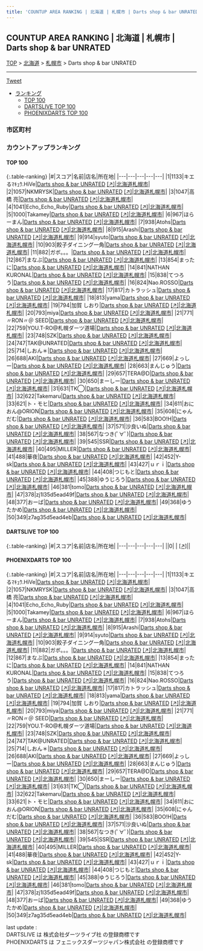 ```yaml
---
title: 'COUNTUP AREA RANKING | 北海道 | 札幌市 | Darts shop & bar UNRATED'
---
```

## COUNTUP AREA RANKING | 北海道 | 札幌市 | Darts shop & bar UNRATED

[TOP](/darts/rank/) > [北海道](/darts/rank/北海道/) > [札幌市](/darts/rank/北海道/札幌市/) > Darts shop & bar UNRATED

___

<a href="https://twitter.com/share?ref_src=twsrc%5Etfw" data-text="COUNTUP AREA RANKING | 北海道札幌市Darts shop & bar UNRATED" class="twitter-share-button" data-hashtags="DARTSLIVE,PHOENIXDARTS,darts,ダーツ" data-show-count="false">Tweet</a>

* [ランキング](#カウントアップランキング)
    * [TOP 100](#top-100)
    * [DARTSLIVE TOP 100](#dartslive-top-100)
    * [PHOENIXDARTS TOP 100](#phoenixdarts-top-100)

### 市区町村

<ul>

</ul>

### カウントアップランキング

#### TOP 100



{:.table-ranking}
|#|スコア|名前|店名|所在地|
|---|---|---|---|---|
|1|1133|<span class="rank-name-pd">キエるﾏｷｭｳ.HiVe</span>|<a href="/darts/rank/shops/75107.html">Darts shop & bar UNRATED</a> <a href="https://vs.phoenixdarts.com/jp/shop/shopDetailInfo/s_75107?s_seq=75107">[↗]</a>|<a href="/darts/rank/北海道/札幌市">北海道札幌市</a>|
|2|1057|<span class="rank-name-pd">NKMRYSK</span>|<a href="/darts/rank/shops/75107.html">Darts shop & bar UNRATED</a> <a href="https://vs.phoenixdarts.com/jp/shop/shopDetailInfo/s_75107?s_seq=75107">[↗]</a>|<a href="/darts/rank/北海道/札幌市">北海道札幌市</a>|
|3|1047|<span class="rank-name-pd"><span class="pro-icon-pd"></span>高橋  亮</span>|<a href="/darts/rank/shops/75107.html">Darts shop & bar UNRATED</a> <a href="https://vs.phoenixdarts.com/jp/shop/shopDetailInfo/s_75107?s_seq=75107">[↗]</a>|<a href="/darts/rank/北海道/札幌市">北海道札幌市</a>|
|4|1041|<span class="rank-name-pd">Echo_Echo_Ruby</span>|<a href="/darts/rank/shops/75107.html">Darts shop & bar UNRATED</a> <a href="https://vs.phoenixdarts.com/jp/shop/shopDetailInfo/s_75107?s_seq=75107">[↗]</a>|<a href="/darts/rank/北海道/札幌市">北海道札幌市</a>|
|5|1000|<span class="rank-name-pd">Takamey</span>|<a href="/darts/rank/shops/75107.html">Darts shop & bar UNRATED</a> <a href="https://vs.phoenixdarts.com/jp/shop/shopDetailInfo/s_75107?s_seq=75107">[↗]</a>|<a href="/darts/rank/北海道/札幌市">北海道札幌市</a>|
|6|967|<span class="rank-name-pd">ほらーまん</span>|<a href="/darts/rank/shops/75107.html">Darts shop & bar UNRATED</a> <a href="https://vs.phoenixdarts.com/jp/shop/shopDetailInfo/s_75107?s_seq=75107">[↗]</a>|<a href="/darts/rank/北海道/札幌市">北海道札幌市</a>|
|7|938|<span class="rank-name-pd">Atohs</span>|<a href="/darts/rank/shops/75107.html">Darts shop & bar UNRATED</a> <a href="https://vs.phoenixdarts.com/jp/shop/shopDetailInfo/s_75107?s_seq=75107">[↗]</a>|<a href="/darts/rank/北海道/札幌市">北海道札幌市</a>|
|8|915|<span class="rank-name-pd">Arashi</span>|<a href="/darts/rank/shops/92680.html">Darts shop & bar UNRATED</a> <a href="https://vs.phoenixdarts.com/jp/shop/shopDetailInfo/s_92680?s_seq=92680">[↗]</a>|<a href="/darts/rank/北海道/札幌市">北海道札幌市</a>|
|9|914|<span class="rank-name-pd">syuto</span>|<a href="/darts/rank/shops/75107.html">Darts shop & bar UNRATED</a> <a href="https://vs.phoenixdarts.com/jp/shop/shopDetailInfo/s_75107?s_seq=75107">[↗]</a>|<a href="/darts/rank/北海道/札幌市">北海道札幌市</a>|
|10|903|<span class="rank-name-pd">餃子ダイニング一角</span>|<a href="/darts/rank/shops/75107.html">Darts shop & bar UNRATED</a> <a href="https://vs.phoenixdarts.com/jp/shop/shopDetailInfo/s_75107?s_seq=75107">[↗]</a>|<a href="/darts/rank/北海道/札幌市">北海道札幌市</a>|
|11|882|<span class="rank-name-pd">ガボ。。。</span>|<a href="/darts/rank/shops/75107.html">Darts shop & bar UNRATED</a> <a href="https://vs.phoenixdarts.com/jp/shop/shopDetailInfo/s_75107?s_seq=75107">[↗]</a>|<a href="/darts/rank/北海道/札幌市">北海道札幌市</a>|
|12|867|<span class="rank-name-pd">まなぶ</span>|<a href="/darts/rank/shops/75107.html">Darts shop & bar UNRATED</a> <a href="https://vs.phoenixdarts.com/jp/shop/shopDetailInfo/s_75107?s_seq=75107">[↗]</a>|<a href="/darts/rank/北海道/札幌市">北海道札幌市</a>|
|13|854|<span class="rank-name-pd">まったに</span>|<a href="/darts/rank/shops/92680.html">Darts shop & bar UNRATED</a> <a href="https://vs.phoenixdarts.com/jp/shop/shopDetailInfo/s_92680?s_seq=92680">[↗]</a>|<a href="/darts/rank/北海道/札幌市">北海道札幌市</a>|
|14|841|<span class="rank-name-pd">NATHAN KURONAL</span>|<a href="/darts/rank/shops/75107.html">Darts shop & bar UNRATED</a> <a href="https://vs.phoenixdarts.com/jp/shop/shopDetailInfo/s_75107?s_seq=75107">[↗]</a>|<a href="/darts/rank/北海道/札幌市">北海道札幌市</a>|
|15|838|<span class="rank-name-pd">てつろう</span>|<a href="/darts/rank/shops/75107.html">Darts shop & bar UNRATED</a> <a href="https://vs.phoenixdarts.com/jp/shop/shopDetailInfo/s_75107?s_seq=75107">[↗]</a>|<a href="/darts/rank/北海道/札幌市">北海道札幌市</a>|
|16|824|<span class="rank-name-pd">Nao.ROSSO</span>|<a href="/darts/rank/shops/75107.html">Darts shop & bar UNRATED</a> <a href="https://vs.phoenixdarts.com/jp/shop/shopDetailInfo/s_75107?s_seq=75107">[↗]</a>|<a href="/darts/rank/北海道/札幌市">北海道札幌市</a>|
|17|817|<span class="rank-name-pd">カトラッシュ</span>|<a href="/darts/rank/shops/75107.html">Darts shop & bar UNRATED</a> <a href="https://vs.phoenixdarts.com/jp/shop/shopDetailInfo/s_75107?s_seq=75107">[↗]</a>|<a href="/darts/rank/北海道/札幌市">北海道札幌市</a>|
|18|813|<span class="rank-name-pd">yama</span>|<a href="/darts/rank/shops/75107.html">Darts shop & bar UNRATED</a> <a href="https://vs.phoenixdarts.com/jp/shop/shopDetailInfo/s_75107?s_seq=75107">[↗]</a>|<a href="/darts/rank/北海道/札幌市">北海道札幌市</a>|
|19|794|<span class="rank-name-pd"><span class="pro-icon-pd"></span>加賀 しおり</span>|<a href="/darts/rank/shops/75107.html">Darts shop & bar UNRATED</a> <a href="https://vs.phoenixdarts.com/jp/shop/shopDetailInfo/s_75107?s_seq=75107">[↗]</a>|<a href="/darts/rank/北海道/札幌市">北海道札幌市</a>|
|20|793|<span class="rank-name-pd">miya</span>|<a href="/darts/rank/shops/75107.html">Darts shop & bar UNRATED</a> <a href="https://vs.phoenixdarts.com/jp/shop/shopDetailInfo/s_75107?s_seq=75107">[↗]</a>|<a href="/darts/rank/北海道/札幌市">北海道札幌市</a>|
|21|771|<span class="rank-name-pd">〃RON〃＠ SEED</span>|<a href="/darts/rank/shops/75107.html">Darts shop & bar UNRATED</a> <a href="https://vs.phoenixdarts.com/jp/shop/shopDetailInfo/s_75107?s_seq=75107">[↗]</a>|<a href="/darts/rank/北海道/札幌市">北海道札幌市</a>|
|22|759|<span class="rank-name-pd">YOU.T-RO@札幌ダーツ道場</span>|<a href="/darts/rank/shops/75107.html">Darts shop & bar UNRATED</a> <a href="https://vs.phoenixdarts.com/jp/shop/shopDetailInfo/s_75107?s_seq=75107">[↗]</a>|<a href="/darts/rank/北海道/札幌市">北海道札幌市</a>|
|23|748|<span class="rank-name-pd">SZK</span>|<a href="/darts/rank/shops/92680.html">Darts shop & bar UNRATED</a> <a href="https://vs.phoenixdarts.com/jp/shop/shopDetailInfo/s_92680?s_seq=92680">[↗]</a>|<a href="/darts/rank/北海道/札幌市">北海道札幌市</a>|
|24|747|<span class="rank-name-pd">TAK@UNRATED</span>|<a href="/darts/rank/shops/75107.html">Darts shop & bar UNRATED</a> <a href="https://vs.phoenixdarts.com/jp/shop/shopDetailInfo/s_75107?s_seq=75107">[↗]</a>|<a href="/darts/rank/北海道/札幌市">北海道札幌市</a>|
|25|714|<span class="rank-name-pd">しおん＊</span>|<a href="/darts/rank/shops/75107.html">Darts shop & bar UNRATED</a> <a href="https://vs.phoenixdarts.com/jp/shop/shopDetailInfo/s_75107?s_seq=75107">[↗]</a>|<a href="/darts/rank/北海道/札幌市">北海道札幌市</a>|
|26|688|<span class="rank-name-pd">AKI</span>|<a href="/darts/rank/shops/75107.html">Darts shop & bar UNRATED</a> <a href="https://vs.phoenixdarts.com/jp/shop/shopDetailInfo/s_75107?s_seq=75107">[↗]</a>|<a href="/darts/rank/北海道/札幌市">北海道札幌市</a>|
|27|669|<span class="rank-name-pd">よっしー</span>|<a href="/darts/rank/shops/75107.html">Darts shop & bar UNRATED</a> <a href="https://vs.phoenixdarts.com/jp/shop/shopDetailInfo/s_75107?s_seq=75107">[↗]</a>|<a href="/darts/rank/北海道/札幌市">北海道札幌市</a>|
|28|663|<span class="rank-name-pd">まんじゅう</span>|<a href="/darts/rank/shops/75107.html">Darts shop & bar UNRATED</a> <a href="https://vs.phoenixdarts.com/jp/shop/shopDetailInfo/s_75107?s_seq=75107">[↗]</a>|<a href="/darts/rank/北海道/札幌市">北海道札幌市</a>|
|29|657|<span class="rank-name-pd">TERA@D</span>|<a href="/darts/rank/shops/75107.html">Darts shop & bar UNRATED</a> <a href="https://vs.phoenixdarts.com/jp/shop/shopDetailInfo/s_75107?s_seq=75107">[↗]</a>|<a href="/darts/rank/北海道/札幌市">北海道札幌市</a>|
|30|650|<span class="rank-name-pd">まーしー</span>|<a href="/darts/rank/shops/75107.html">Darts shop & bar UNRATED</a> <a href="https://vs.phoenixdarts.com/jp/shop/shopDetailInfo/s_75107?s_seq=75107">[↗]</a>|<a href="/darts/rank/北海道/札幌市">北海道札幌市</a>|
|31|631|<span class="rank-name-pd">TK◯</span>|<a href="/darts/rank/shops/75107.html">Darts shop & bar UNRATED</a> <a href="https://vs.phoenixdarts.com/jp/shop/shopDetailInfo/s_75107?s_seq=75107">[↗]</a>|<a href="/darts/rank/北海道/札幌市">北海道札幌市</a>|
|32|622|<span class="rank-name-pd">Takemaru</span>|<a href="/darts/rank/shops/75107.html">Darts shop & bar UNRATED</a> <a href="https://vs.phoenixdarts.com/jp/shop/shopDetailInfo/s_75107?s_seq=75107">[↗]</a>|<a href="/darts/rank/北海道/札幌市">北海道札幌市</a>|
|33|621|<span class="rank-name-pd">ト・モヒ</span>|<a href="/darts/rank/shops/92680.html">Darts shop & bar UNRATED</a> <a href="https://vs.phoenixdarts.com/jp/shop/shopDetailInfo/s_92680?s_seq=92680">[↗]</a>|<a href="/darts/rank/北海道/札幌市">北海道札幌市</a>|
|34|611|<span class="rank-name-pd">おにおん@ORION</span>|<a href="/darts/rank/shops/92680.html">Darts shop & bar UNRATED</a> <a href="https://vs.phoenixdarts.com/jp/shop/shopDetailInfo/s_92680?s_seq=92680">[↗]</a>|<a href="/darts/rank/北海道/札幌市">北海道札幌市</a>|
|35|608|<span class="rank-name-pd">にゃんだむ</span>|<a href="/darts/rank/shops/75107.html">Darts shop & bar UNRATED</a> <a href="https://vs.phoenixdarts.com/jp/shop/shopDetailInfo/s_75107?s_seq=75107">[↗]</a>|<a href="/darts/rank/北海道/札幌市">北海道札幌市</a>|
|36|583|<span class="rank-name-pd">BOO!H</span>|<a href="/darts/rank/shops/75107.html">Darts shop & bar UNRATED</a> <a href="https://vs.phoenixdarts.com/jp/shop/shopDetailInfo/s_75107?s_seq=75107">[↗]</a>|<a href="/darts/rank/北海道/札幌市">北海道札幌市</a>|
|37|571|<span class="rank-name-pd">沙良いぬ</span>|<a href="/darts/rank/shops/75107.html">Darts shop & bar UNRATED</a> <a href="https://vs.phoenixdarts.com/jp/shop/shopDetailInfo/s_75107?s_seq=75107">[↗]</a>|<a href="/darts/rank/北海道/札幌市">北海道札幌市</a>|
|38|567|<span class="rank-name-pd">なつき(ﾟ∀ﾟ)</span>|<a href="/darts/rank/shops/75107.html">Darts shop & bar UNRATED</a> <a href="https://vs.phoenixdarts.com/jp/shop/shopDetailInfo/s_75107?s_seq=75107">[↗]</a>|<a href="/darts/rank/北海道/札幌市">北海道札幌市</a>|
|39|545|<span class="rank-name-pd">SSR</span>|<a href="/darts/rank/shops/75107.html">Darts shop & bar UNRATED</a> <a href="https://vs.phoenixdarts.com/jp/shop/shopDetailInfo/s_75107?s_seq=75107">[↗]</a>|<a href="/darts/rank/北海道/札幌市">北海道札幌市</a>|
|40|495|<span class="rank-name-pd">MILLER</span>|<a href="/darts/rank/shops/75107.html">Darts shop & bar UNRATED</a> <a href="https://vs.phoenixdarts.com/jp/shop/shopDetailInfo/s_75107?s_seq=75107">[↗]</a>|<a href="/darts/rank/北海道/札幌市">北海道札幌市</a>|
|41|488|<span class="rank-name-pd">華夜</span>|<a href="/darts/rank/shops/92680.html">Darts shop & bar UNRATED</a> <a href="https://vs.phoenixdarts.com/jp/shop/shopDetailInfo/s_92680?s_seq=92680">[↗]</a>|<a href="/darts/rank/北海道/札幌市">北海道札幌市</a>|
|42|452|<span class="rank-name-pd">Y-sk</span>|<a href="/darts/rank/shops/92680.html">Darts shop & bar UNRATED</a> <a href="https://vs.phoenixdarts.com/jp/shop/shopDetailInfo/s_92680?s_seq=92680">[↗]</a>|<a href="/darts/rank/北海道/札幌市">北海道札幌市</a>|
|43|427|<span class="rank-name-pd">ｕｒｉ</span>|<a href="/darts/rank/shops/75107.html">Darts shop & bar UNRATED</a> <a href="https://vs.phoenixdarts.com/jp/shop/shopDetailInfo/s_75107?s_seq=75107">[↗]</a>|<a href="/darts/rank/北海道/札幌市">北海道札幌市</a>|
|44|408|<span class="rank-name-pd">つじもと</span>|<a href="/darts/rank/shops/75107.html">Darts shop & bar UNRATED</a> <a href="https://vs.phoenixdarts.com/jp/shop/shopDetailInfo/s_75107?s_seq=75107">[↗]</a>|<a href="/darts/rank/北海道/札幌市">北海道札幌市</a>|
|45|388|<span class="rank-name-pd">ゆうじろう</span>|<a href="/darts/rank/shops/92680.html">Darts shop & bar UNRATED</a> <a href="https://vs.phoenixdarts.com/jp/shop/shopDetailInfo/s_92680?s_seq=92680">[↗]</a>|<a href="/darts/rank/北海道/札幌市">北海道札幌市</a>|
|46|381|<span class="rank-name-pd">tomo</span>|<a href="/darts/rank/shops/75107.html">Darts shop & bar UNRATED</a> <a href="https://vs.phoenixdarts.com/jp/shop/shopDetailInfo/s_75107?s_seq=75107">[↗]</a>|<a href="/darts/rank/北海道/札幌市">北海道札幌市</a>|
|47|378|<span class="rank-name-pd">zj1l35d5ead49f</span>|<a href="/darts/rank/shops/75107.html">Darts shop & bar UNRATED</a> <a href="https://vs.phoenixdarts.com/jp/shop/shopDetailInfo/s_75107?s_seq=75107">[↗]</a>|<a href="/darts/rank/北海道/札幌市">北海道札幌市</a>|
|48|377|<span class="rank-name-pd">おーば</span>|<a href="/darts/rank/shops/92680.html">Darts shop & bar UNRATED</a> <a href="https://vs.phoenixdarts.com/jp/shop/shopDetailInfo/s_92680?s_seq=92680">[↗]</a>|<a href="/darts/rank/北海道/札幌市">北海道札幌市</a>|
|49|368|<span class="rank-name-pd">ゆうたかめ</span>|<a href="/darts/rank/shops/75107.html">Darts shop & bar UNRATED</a> <a href="https://vs.phoenixdarts.com/jp/shop/shopDetailInfo/s_75107?s_seq=75107">[↗]</a>|<a href="/darts/rank/北海道/札幌市">北海道札幌市</a>|
|50|349|<span class="rank-name-pd">z7ag35d5ead4eb</span>|<a href="/darts/rank/shops/75107.html">Darts shop & bar UNRATED</a> <a href="https://vs.phoenixdarts.com/jp/shop/shopDetailInfo/s_75107?s_seq=75107">[↗]</a>|<a href="/darts/rank/北海道/札幌市">北海道札幌市</a>|


#### DARTSLIVE TOP 100



{:.table-ranking}
|#|スコア|名前|店名|所在地|
|---|---|---|---|---|
||0|<span class="rank-name-dl"> </span>|<a href="/darts/rank/shops/.html"></a> <a href="">[↗]</a>|<a href="/darts/rank//"></a>|


#### PHOENIXDARTS TOP 100



{:.table-ranking}
|#|スコア|名前|店名|所在地|
|---|---|---|---|---|
|1|1133|<span class="rank-name-pd">キエるﾏｷｭｳ.HiVe</span>|<a href="/darts/rank/shops/75107.html">Darts shop & bar UNRATED</a> <a href="https://vs.phoenixdarts.com/jp/shop/shopDetailInfo/s_75107?s_seq=75107">[↗]</a>|<a href="/darts/rank/北海道/札幌市">北海道札幌市</a>|
|2|1057|<span class="rank-name-pd">NKMRYSK</span>|<a href="/darts/rank/shops/75107.html">Darts shop & bar UNRATED</a> <a href="https://vs.phoenixdarts.com/jp/shop/shopDetailInfo/s_75107?s_seq=75107">[↗]</a>|<a href="/darts/rank/北海道/札幌市">北海道札幌市</a>|
|3|1047|<span class="rank-name-pd"><span class="pro-icon-pd"></span>高橋  亮</span>|<a href="/darts/rank/shops/75107.html">Darts shop & bar UNRATED</a> <a href="https://vs.phoenixdarts.com/jp/shop/shopDetailInfo/s_75107?s_seq=75107">[↗]</a>|<a href="/darts/rank/北海道/札幌市">北海道札幌市</a>|
|4|1041|<span class="rank-name-pd">Echo_Echo_Ruby</span>|<a href="/darts/rank/shops/75107.html">Darts shop & bar UNRATED</a> <a href="https://vs.phoenixdarts.com/jp/shop/shopDetailInfo/s_75107?s_seq=75107">[↗]</a>|<a href="/darts/rank/北海道/札幌市">北海道札幌市</a>|
|5|1000|<span class="rank-name-pd">Takamey</span>|<a href="/darts/rank/shops/75107.html">Darts shop & bar UNRATED</a> <a href="https://vs.phoenixdarts.com/jp/shop/shopDetailInfo/s_75107?s_seq=75107">[↗]</a>|<a href="/darts/rank/北海道/札幌市">北海道札幌市</a>|
|6|967|<span class="rank-name-pd">ほらーまん</span>|<a href="/darts/rank/shops/75107.html">Darts shop & bar UNRATED</a> <a href="https://vs.phoenixdarts.com/jp/shop/shopDetailInfo/s_75107?s_seq=75107">[↗]</a>|<a href="/darts/rank/北海道/札幌市">北海道札幌市</a>|
|7|938|<span class="rank-name-pd">Atohs</span>|<a href="/darts/rank/shops/75107.html">Darts shop & bar UNRATED</a> <a href="https://vs.phoenixdarts.com/jp/shop/shopDetailInfo/s_75107?s_seq=75107">[↗]</a>|<a href="/darts/rank/北海道/札幌市">北海道札幌市</a>|
|8|915|<span class="rank-name-pd">Arashi</span>|<a href="/darts/rank/shops/92680.html">Darts shop & bar UNRATED</a> <a href="https://vs.phoenixdarts.com/jp/shop/shopDetailInfo/s_92680?s_seq=92680">[↗]</a>|<a href="/darts/rank/北海道/札幌市">北海道札幌市</a>|
|9|914|<span class="rank-name-pd">syuto</span>|<a href="/darts/rank/shops/75107.html">Darts shop & bar UNRATED</a> <a href="https://vs.phoenixdarts.com/jp/shop/shopDetailInfo/s_75107?s_seq=75107">[↗]</a>|<a href="/darts/rank/北海道/札幌市">北海道札幌市</a>|
|10|903|<span class="rank-name-pd">餃子ダイニング一角</span>|<a href="/darts/rank/shops/75107.html">Darts shop & bar UNRATED</a> <a href="https://vs.phoenixdarts.com/jp/shop/shopDetailInfo/s_75107?s_seq=75107">[↗]</a>|<a href="/darts/rank/北海道/札幌市">北海道札幌市</a>|
|11|882|<span class="rank-name-pd">ガボ。。。</span>|<a href="/darts/rank/shops/75107.html">Darts shop & bar UNRATED</a> <a href="https://vs.phoenixdarts.com/jp/shop/shopDetailInfo/s_75107?s_seq=75107">[↗]</a>|<a href="/darts/rank/北海道/札幌市">北海道札幌市</a>|
|12|867|<span class="rank-name-pd">まなぶ</span>|<a href="/darts/rank/shops/75107.html">Darts shop & bar UNRATED</a> <a href="https://vs.phoenixdarts.com/jp/shop/shopDetailInfo/s_75107?s_seq=75107">[↗]</a>|<a href="/darts/rank/北海道/札幌市">北海道札幌市</a>|
|13|854|<span class="rank-name-pd">まったに</span>|<a href="/darts/rank/shops/92680.html">Darts shop & bar UNRATED</a> <a href="https://vs.phoenixdarts.com/jp/shop/shopDetailInfo/s_92680?s_seq=92680">[↗]</a>|<a href="/darts/rank/北海道/札幌市">北海道札幌市</a>|
|14|841|<span class="rank-name-pd">NATHAN KURONAL</span>|<a href="/darts/rank/shops/75107.html">Darts shop & bar UNRATED</a> <a href="https://vs.phoenixdarts.com/jp/shop/shopDetailInfo/s_75107?s_seq=75107">[↗]</a>|<a href="/darts/rank/北海道/札幌市">北海道札幌市</a>|
|15|838|<span class="rank-name-pd">てつろう</span>|<a href="/darts/rank/shops/75107.html">Darts shop & bar UNRATED</a> <a href="https://vs.phoenixdarts.com/jp/shop/shopDetailInfo/s_75107?s_seq=75107">[↗]</a>|<a href="/darts/rank/北海道/札幌市">北海道札幌市</a>|
|16|824|<span class="rank-name-pd">Nao.ROSSO</span>|<a href="/darts/rank/shops/75107.html">Darts shop & bar UNRATED</a> <a href="https://vs.phoenixdarts.com/jp/shop/shopDetailInfo/s_75107?s_seq=75107">[↗]</a>|<a href="/darts/rank/北海道/札幌市">北海道札幌市</a>|
|17|817|<span class="rank-name-pd">カトラッシュ</span>|<a href="/darts/rank/shops/75107.html">Darts shop & bar UNRATED</a> <a href="https://vs.phoenixdarts.com/jp/shop/shopDetailInfo/s_75107?s_seq=75107">[↗]</a>|<a href="/darts/rank/北海道/札幌市">北海道札幌市</a>|
|18|813|<span class="rank-name-pd">yama</span>|<a href="/darts/rank/shops/75107.html">Darts shop & bar UNRATED</a> <a href="https://vs.phoenixdarts.com/jp/shop/shopDetailInfo/s_75107?s_seq=75107">[↗]</a>|<a href="/darts/rank/北海道/札幌市">北海道札幌市</a>|
|19|794|<span class="rank-name-pd"><span class="pro-icon-pd"></span>加賀 しおり</span>|<a href="/darts/rank/shops/75107.html">Darts shop & bar UNRATED</a> <a href="https://vs.phoenixdarts.com/jp/shop/shopDetailInfo/s_75107?s_seq=75107">[↗]</a>|<a href="/darts/rank/北海道/札幌市">北海道札幌市</a>|
|20|793|<span class="rank-name-pd">miya</span>|<a href="/darts/rank/shops/75107.html">Darts shop & bar UNRATED</a> <a href="https://vs.phoenixdarts.com/jp/shop/shopDetailInfo/s_75107?s_seq=75107">[↗]</a>|<a href="/darts/rank/北海道/札幌市">北海道札幌市</a>|
|21|771|<span class="rank-name-pd">〃RON〃＠ SEED</span>|<a href="/darts/rank/shops/75107.html">Darts shop & bar UNRATED</a> <a href="https://vs.phoenixdarts.com/jp/shop/shopDetailInfo/s_75107?s_seq=75107">[↗]</a>|<a href="/darts/rank/北海道/札幌市">北海道札幌市</a>|
|22|759|<span class="rank-name-pd">YOU.T-RO@札幌ダーツ道場</span>|<a href="/darts/rank/shops/75107.html">Darts shop & bar UNRATED</a> <a href="https://vs.phoenixdarts.com/jp/shop/shopDetailInfo/s_75107?s_seq=75107">[↗]</a>|<a href="/darts/rank/北海道/札幌市">北海道札幌市</a>|
|23|748|<span class="rank-name-pd">SZK</span>|<a href="/darts/rank/shops/92680.html">Darts shop & bar UNRATED</a> <a href="https://vs.phoenixdarts.com/jp/shop/shopDetailInfo/s_92680?s_seq=92680">[↗]</a>|<a href="/darts/rank/北海道/札幌市">北海道札幌市</a>|
|24|747|<span class="rank-name-pd">TAK@UNRATED</span>|<a href="/darts/rank/shops/75107.html">Darts shop & bar UNRATED</a> <a href="https://vs.phoenixdarts.com/jp/shop/shopDetailInfo/s_75107?s_seq=75107">[↗]</a>|<a href="/darts/rank/北海道/札幌市">北海道札幌市</a>|
|25|714|<span class="rank-name-pd">しおん＊</span>|<a href="/darts/rank/shops/75107.html">Darts shop & bar UNRATED</a> <a href="https://vs.phoenixdarts.com/jp/shop/shopDetailInfo/s_75107?s_seq=75107">[↗]</a>|<a href="/darts/rank/北海道/札幌市">北海道札幌市</a>|
|26|688|<span class="rank-name-pd">AKI</span>|<a href="/darts/rank/shops/75107.html">Darts shop & bar UNRATED</a> <a href="https://vs.phoenixdarts.com/jp/shop/shopDetailInfo/s_75107?s_seq=75107">[↗]</a>|<a href="/darts/rank/北海道/札幌市">北海道札幌市</a>|
|27|669|<span class="rank-name-pd">よっしー</span>|<a href="/darts/rank/shops/75107.html">Darts shop & bar UNRATED</a> <a href="https://vs.phoenixdarts.com/jp/shop/shopDetailInfo/s_75107?s_seq=75107">[↗]</a>|<a href="/darts/rank/北海道/札幌市">北海道札幌市</a>|
|28|663|<span class="rank-name-pd">まんじゅう</span>|<a href="/darts/rank/shops/75107.html">Darts shop & bar UNRATED</a> <a href="https://vs.phoenixdarts.com/jp/shop/shopDetailInfo/s_75107?s_seq=75107">[↗]</a>|<a href="/darts/rank/北海道/札幌市">北海道札幌市</a>|
|29|657|<span class="rank-name-pd">TERA@D</span>|<a href="/darts/rank/shops/75107.html">Darts shop & bar UNRATED</a> <a href="https://vs.phoenixdarts.com/jp/shop/shopDetailInfo/s_75107?s_seq=75107">[↗]</a>|<a href="/darts/rank/北海道/札幌市">北海道札幌市</a>|
|30|650|<span class="rank-name-pd">まーしー</span>|<a href="/darts/rank/shops/75107.html">Darts shop & bar UNRATED</a> <a href="https://vs.phoenixdarts.com/jp/shop/shopDetailInfo/s_75107?s_seq=75107">[↗]</a>|<a href="/darts/rank/北海道/札幌市">北海道札幌市</a>|
|31|631|<span class="rank-name-pd">TK◯</span>|<a href="/darts/rank/shops/75107.html">Darts shop & bar UNRATED</a> <a href="https://vs.phoenixdarts.com/jp/shop/shopDetailInfo/s_75107?s_seq=75107">[↗]</a>|<a href="/darts/rank/北海道/札幌市">北海道札幌市</a>|
|32|622|<span class="rank-name-pd">Takemaru</span>|<a href="/darts/rank/shops/75107.html">Darts shop & bar UNRATED</a> <a href="https://vs.phoenixdarts.com/jp/shop/shopDetailInfo/s_75107?s_seq=75107">[↗]</a>|<a href="/darts/rank/北海道/札幌市">北海道札幌市</a>|
|33|621|<span class="rank-name-pd">ト・モヒ</span>|<a href="/darts/rank/shops/92680.html">Darts shop & bar UNRATED</a> <a href="https://vs.phoenixdarts.com/jp/shop/shopDetailInfo/s_92680?s_seq=92680">[↗]</a>|<a href="/darts/rank/北海道/札幌市">北海道札幌市</a>|
|34|611|<span class="rank-name-pd">おにおん@ORION</span>|<a href="/darts/rank/shops/92680.html">Darts shop & bar UNRATED</a> <a href="https://vs.phoenixdarts.com/jp/shop/shopDetailInfo/s_92680?s_seq=92680">[↗]</a>|<a href="/darts/rank/北海道/札幌市">北海道札幌市</a>|
|35|608|<span class="rank-name-pd">にゃんだむ</span>|<a href="/darts/rank/shops/75107.html">Darts shop & bar UNRATED</a> <a href="https://vs.phoenixdarts.com/jp/shop/shopDetailInfo/s_75107?s_seq=75107">[↗]</a>|<a href="/darts/rank/北海道/札幌市">北海道札幌市</a>|
|36|583|<span class="rank-name-pd">BOO!H</span>|<a href="/darts/rank/shops/75107.html">Darts shop & bar UNRATED</a> <a href="https://vs.phoenixdarts.com/jp/shop/shopDetailInfo/s_75107?s_seq=75107">[↗]</a>|<a href="/darts/rank/北海道/札幌市">北海道札幌市</a>|
|37|571|<span class="rank-name-pd">沙良いぬ</span>|<a href="/darts/rank/shops/75107.html">Darts shop & bar UNRATED</a> <a href="https://vs.phoenixdarts.com/jp/shop/shopDetailInfo/s_75107?s_seq=75107">[↗]</a>|<a href="/darts/rank/北海道/札幌市">北海道札幌市</a>|
|38|567|<span class="rank-name-pd">なつき(ﾟ∀ﾟ)</span>|<a href="/darts/rank/shops/75107.html">Darts shop & bar UNRATED</a> <a href="https://vs.phoenixdarts.com/jp/shop/shopDetailInfo/s_75107?s_seq=75107">[↗]</a>|<a href="/darts/rank/北海道/札幌市">北海道札幌市</a>|
|39|545|<span class="rank-name-pd">SSR</span>|<a href="/darts/rank/shops/75107.html">Darts shop & bar UNRATED</a> <a href="https://vs.phoenixdarts.com/jp/shop/shopDetailInfo/s_75107?s_seq=75107">[↗]</a>|<a href="/darts/rank/北海道/札幌市">北海道札幌市</a>|
|40|495|<span class="rank-name-pd">MILLER</span>|<a href="/darts/rank/shops/75107.html">Darts shop & bar UNRATED</a> <a href="https://vs.phoenixdarts.com/jp/shop/shopDetailInfo/s_75107?s_seq=75107">[↗]</a>|<a href="/darts/rank/北海道/札幌市">北海道札幌市</a>|
|41|488|<span class="rank-name-pd">華夜</span>|<a href="/darts/rank/shops/92680.html">Darts shop & bar UNRATED</a> <a href="https://vs.phoenixdarts.com/jp/shop/shopDetailInfo/s_92680?s_seq=92680">[↗]</a>|<a href="/darts/rank/北海道/札幌市">北海道札幌市</a>|
|42|452|<span class="rank-name-pd">Y-sk</span>|<a href="/darts/rank/shops/92680.html">Darts shop & bar UNRATED</a> <a href="https://vs.phoenixdarts.com/jp/shop/shopDetailInfo/s_92680?s_seq=92680">[↗]</a>|<a href="/darts/rank/北海道/札幌市">北海道札幌市</a>|
|43|427|<span class="rank-name-pd">ｕｒｉ</span>|<a href="/darts/rank/shops/75107.html">Darts shop & bar UNRATED</a> <a href="https://vs.phoenixdarts.com/jp/shop/shopDetailInfo/s_75107?s_seq=75107">[↗]</a>|<a href="/darts/rank/北海道/札幌市">北海道札幌市</a>|
|44|408|<span class="rank-name-pd">つじもと</span>|<a href="/darts/rank/shops/75107.html">Darts shop & bar UNRATED</a> <a href="https://vs.phoenixdarts.com/jp/shop/shopDetailInfo/s_75107?s_seq=75107">[↗]</a>|<a href="/darts/rank/北海道/札幌市">北海道札幌市</a>|
|45|388|<span class="rank-name-pd">ゆうじろう</span>|<a href="/darts/rank/shops/92680.html">Darts shop & bar UNRATED</a> <a href="https://vs.phoenixdarts.com/jp/shop/shopDetailInfo/s_92680?s_seq=92680">[↗]</a>|<a href="/darts/rank/北海道/札幌市">北海道札幌市</a>|
|46|381|<span class="rank-name-pd">tomo</span>|<a href="/darts/rank/shops/75107.html">Darts shop & bar UNRATED</a> <a href="https://vs.phoenixdarts.com/jp/shop/shopDetailInfo/s_75107?s_seq=75107">[↗]</a>|<a href="/darts/rank/北海道/札幌市">北海道札幌市</a>|
|47|378|<span class="rank-name-pd">zj1l35d5ead49f</span>|<a href="/darts/rank/shops/75107.html">Darts shop & bar UNRATED</a> <a href="https://vs.phoenixdarts.com/jp/shop/shopDetailInfo/s_75107?s_seq=75107">[↗]</a>|<a href="/darts/rank/北海道/札幌市">北海道札幌市</a>|
|48|377|<span class="rank-name-pd">おーば</span>|<a href="/darts/rank/shops/92680.html">Darts shop & bar UNRATED</a> <a href="https://vs.phoenixdarts.com/jp/shop/shopDetailInfo/s_92680?s_seq=92680">[↗]</a>|<a href="/darts/rank/北海道/札幌市">北海道札幌市</a>|
|49|368|<span class="rank-name-pd">ゆうたかめ</span>|<a href="/darts/rank/shops/75107.html">Darts shop & bar UNRATED</a> <a href="https://vs.phoenixdarts.com/jp/shop/shopDetailInfo/s_75107?s_seq=75107">[↗]</a>|<a href="/darts/rank/北海道/札幌市">北海道札幌市</a>|
|50|349|<span class="rank-name-pd">z7ag35d5ead4eb</span>|<a href="/darts/rank/shops/75107.html">Darts shop & bar UNRATED</a> <a href="https://vs.phoenixdarts.com/jp/shop/shopDetailInfo/s_75107?s_seq=75107">[↗]</a>|<a href="/darts/rank/北海道/札幌市">北海道札幌市</a>|


<div class="footer border-top border-gray-light mt-5 pt-3 text-right text-gray">
    last update : <span style="font-weight: italic" id="foot_last_modified"></span><br />
    DARTSLIVE は 株式会社ダーツライブ社 の登録商標です<br />
    PHOENIXDARTS は フェニックスダーツジャパン株式会社 の登録商標です<br />
</div>

<script src="https://cdnjs.cloudflare.com/ajax/libs/jquery.tablesorter/2.31.3/js/jquery.tablesorter.min.js" integrity="sha512-qzgd5cYSZcosqpzpn7zF2ZId8f/8CHmFKZ8j7mU4OUXTNRd5g+ZHBPsgKEwoqxCtdQvExE5LprwwPAgoicguNg==" crossorigin="anonymous" referrerpolicy="no-referrer"></script>
<link rel="stylesheet" href="https://cdnjs.cloudflare.com/ajax/libs/jquery.tablesorter/2.31.3/css/theme.default.min.css" integrity="sha512-wghhOJkjQX0Lh3NSWvNKeZ0ZpNn+SPVXX1Qyc9OCaogADktxrBiBdKGDoqVUOyhStvMBmJQ8ZdMHiR3wuEq8+w==" crossorigin="anonymous" referrerpolicy="no-referrer" />
<script>
$(function() {
    $(".table-ranking").tablesorter({sortList:[[0, 0]]});
    $("#foot_last_modified").text(formatDate(new Date(document.lastModified), 'yyyy-MM-dd HH:mm:ss'));
});
</script>

<script async src="https://platform.twitter.com/widgets.js" charset="utf-8"></script>